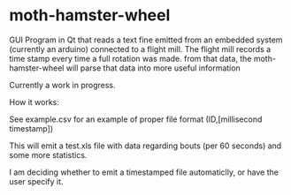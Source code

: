 moth-hamster-wheel
==================
GUI Program in Qt that reads a text fine emitted from an embedded system (currently an arduino) connected to a flight mill. The flight mill records a time stamp every time a full rotation was made. from that data, the moth-hamster-wheel will parse that data into more useful information

Currently a work in progress. 

How it works:

See example.csv for an example of proper file format (ID,[millisecond timestamp])

This will emit a test.xls file with data regarding bouts (per 60 seconds) and some more statistics.

I am deciding whether to emit a timestamped file automaticlly, or have the user specify it.
